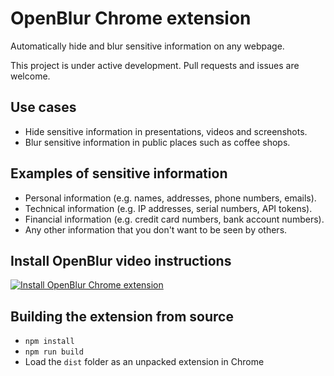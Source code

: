 # OpenBlur Chrome extension

Automatically hide and blur sensitive information on any webpage.

This project is under active development. Pull requests and issues are welcome.

## Use cases

- Hide sensitive information in presentations, videos and screenshots.
- Blur sensitive information in public places such as coffee shops.

## Examples of sensitive information

- Personal information (e.g. names, addresses, phone numbers, emails).
- Technical information (e.g. IP addresses, serial numbers, API tokens).
- Financial information (e.g. credit card numbers, bank account numbers).
- Any other information that you don't want to be seen by others.

## Install OpenBlur video instructions

[![Install OpenBlur Chrome extension](http://img.youtube.com/vi/0uQiV4Bxc5I/0.jpg)](http://www.youtube.com/watch?v=0uQiV4Bxc5I)

## Building the extension from source

- `npm install`
- `npm run build`
- Load the `dist` folder as an unpacked extension in Chrome
